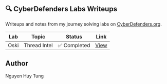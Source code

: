 

## 🔍 CyberDefenders Labs Writeups

Writeups and notes from my journey solving labs on [CyberDefenders.org](https://www.cyberdefenders.org/).

| Lab | Topic | Status | Link |
|-----|-------|--------|------|
| Oski | Thread Intel | ✅ Completed | [View](labs/Lab140-Oski/writeup.md) |

## Author
Nguyen Huy Tung